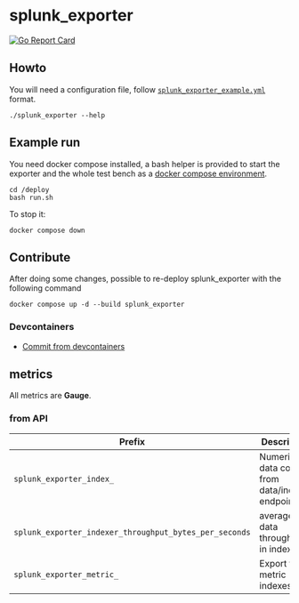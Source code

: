 # splunk_exporter

[![Go Report Card](https://goreportcard.com/badge/github.com/K-Yo/splunk_exporter)](https://goreportcard.com/report/github.com/K-Yo/splunk_exporter)

## Howto

You will need a configuration file, follow [`splunk_exporter_example.yml`](./splunk_exporter_example.yml) format.

```
./splunk_exporter --help
```

## Example run

You need docker compose installed, a bash helper is provided to start the exporter and the whole test bench as a [docker compose environment](./deploy/README.md).

```shell
cd /deploy
bash run.sh
```

To stop it:

```shell
docker compose down
```

## Contribute

After doing some changes, possible to re-deploy splunk_exporter with the following command
```shell
docker compose up -d --build splunk_exporter
```

### Devcontainers

- [Commit from devcontainers](https://code.visualstudio.com/remote/advancedcontainers/sharing-git-credentials)

## metrics

All metrics are **Gauge**.

### from API

| Prefix                                                 | Description                                       |
| ------------------------------------------------------ | ------------------------------------------------- |
| `splunk_exporter_index_`                               | Numerical data coming from data/indexes endpoint. |
| `splunk_exporter_indexer_throughput_bytes_per_seconds` | average data throughput in indexer                |
| `splunk_exporter_metric_`                              | Export from metric indexes                        |
